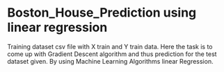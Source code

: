 # Boston_House_Prediction using linear regression
Training dataset csv file with X train and Y train data. 
Here the task is to come up with Gradient Descent algorithm and thus prediction for the test dataset given.
By using Machine Learning Algorithms linear Regression.
